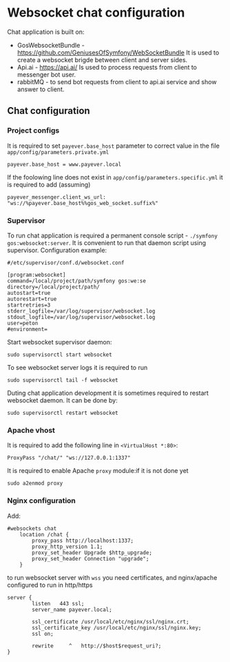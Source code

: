 # Websocket chat configuration

Chat application is built on:
 - GosWebsocketBundle - https://github.com/GeniusesOfSymfony/WebSocketBundle It is used to create a websocket brigde between client and server sides.
 - Api.ai - https://api.ai/ Is used to process requests from client to messenger bot user. 
 - rabbitMQ - to send bot requests from client to api.ai service and show answer to client. 

## Chat configuration

### Project configs

It is required to set `payever.base_host` parameter to correct value in the file `app/config/parameters.private.yml`
```
payever.base_host = www.payever.local
```

If the foolowing line does not exist in `app/config/parameters.specific.yml` it is required to add (assuming)

```
payever_messenger.client_ws_url: "ws://%payever.base_host%%gos_web_socket.suffix%"
```


### Supervisor

To run chat application is required a permanent console script - `./symfony gos:websocket:server`. 
It is convenient to run that daemon script using supervisor. Configuration example:

```
#/etc/supervisor/conf.d/websocket.conf

[program:websocket]
command=/local/project/path/symfony gos:we:se
directory=/local/project/path/
autostart=true
autorestart=true
startretries=3
stderr_logfile=/var/log/supervisor/websocket.log
stdout_logfile=/var/log/supervisor/websocket.log
user=peton
#environment=
```

Start websocket supervisor daemon:
 
```
sudo supervisorctl start websocket
```

To see websocket server logs it is required to run

```
sudo supervisorctl tail -f websocket
```

Duting chat application development it is sometimes required to restart websocket daemon. It can be done by:
 
```
sudo supervisorctl restart websocket
```


### Apache vhost

It is required to add the following line in `<VirtualHost *:80>`:

```
ProxyPass "/chat/" "ws://127.0.0.1:1337"
```

It is required to enable Apache `proxy` module:if it is not done yet

```
sudo a2enmod proxy
```

### Nginx configuration

Add:
```
#websockets chat
    location /chat {
        proxy_pass http://localhost:1337;
        proxy_http_version 1.1;
        proxy_set_header Upgrade $http_upgrade;
        proxy_set_header Connection "upgrade";
    }
```

to run websocket server with `wss` you need certificates,
and nginx/apache configured to run in http/https

```
server {
        listen   443 ssl;
        server_name payever.local;

        ssl_certificate /usr/local/etc/nginx/ssl/nginx.crt;
        ssl_certificate_key /usr/local/etc/nginx/ssl/nginx.key;
        ssl on;

        rewrite     ^   http://$host$request_uri?;
}
```

